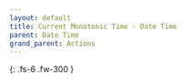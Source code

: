 ```yaml
---
layout: default
title: Current Monotonic Time - Date Time
parent: Date Time
grand_parent: Actions
---
```

{: .fs-6 .fw-300 }
